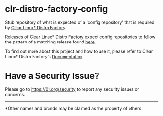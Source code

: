 # clr-distro-factory-config
Stub repository of what is expected of a 'config repository' that is required by [Clear Linux* Distro Factory](https://github.com/clearlinux/clr-distro-factory).

Releases of Clear Linux* Distro Factory expect config repositories to follow the pattern of a matching release found [here](https://github.com/clearlinux/clr-distro-factory-config/releases).

To find out more about this project and how to use it, please refer to Clear Linux* Distro Factory's [Documentation](https://github.com/clearlinux/clr-distro-factory/wiki).

 # Have a Security Issue?
 Please go to https://01.org/security to report any security issues or concerns.
 
 ---
 *Other names and brands may be claimed as the property of others.

